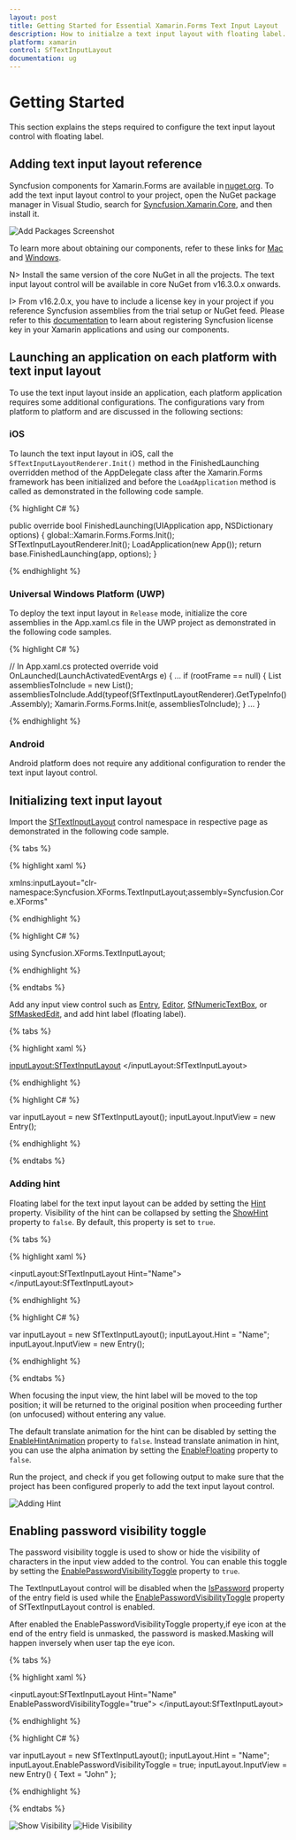 ```yaml
---
layout: post
title: Getting Started for Essential Xamarin.Forms Text Input Layout
description: How to initialze a text input layout with floating label.
platform: xamarin
control: SfTextInputLayout
documentation: ug
---
```


# Getting Started

This section explains the steps required to configure the text input layout control with floating label.

## Adding text input layout reference

Syncfusion components for Xamarin.Forms are available in [nuget.org](https://www.nuget.org). To add the text input layout control to your project, open the NuGet package manager in Visual Studio, search for [Syncfusion.Xamarin.Core](https://www.nuget.org/packages/Syncfusion.Xamarin.Core), and then install it.

![Add Packages Screenshot](Getting-Started_images/textInput_getting_img1.png)

To learn more about obtaining our components, refer to these links for [Mac](https://help.syncfusion.com/xamarin/introduction/download-and-installation/mac) and [Windows](https://help.syncfusion.com/xamarin/introduction/download-and-installation/windows).


N> Install the same version of the core NuGet in all the projects. The text input layout control will be available in core NuGet from v16.3.0.x onwards.

I> From v16.2.0.x, you have to include a license key in your project if you reference Syncfusion assemblies from the trial setup or NuGet feed. Please refer to this [documentation](https://help.syncfusion.com/common/essential-studio/licensing/license-key) to learn about registering Syncfusion license key in your Xamarin applications and using our components.

## Launching an application on each platform with text input layout

To use the text input layout inside an application, each platform application requires some additional configurations. The configurations vary from platform to platform and are discussed in the following sections:

### iOS

To launch the text input layout in iOS, call the `SfTextInputLayoutRenderer.Init()` method in the FinishedLaunching overridden method of the AppDelegate class after the Xamarin.Forms framework has been initialized and before the `LoadApplication` method is called as demonstrated in the following code sample.


{% highlight C# %} 

public override bool FinishedLaunching(UIApplication app, NSDictionary options)
{
    global::Xamarin.Forms.Forms.Init();
    SfTextInputLayoutRenderer.Init();
    LoadApplication(new App());
    return base.FinishedLaunching(app, options);
} 

{% endhighlight %}


### Universal Windows Platform (UWP)

To deploy the text input layout in `Release` mode, initialize the core assemblies in the App.xaml.cs file in the UWP project as demonstrated in the following code samples.

{% highlight C# %} 

// In App.xaml.cs 
protected override void OnLaunched(LaunchActivatedEventArgs e)
{ 
   … 
   if (rootFrame == null) 
   { 
      List<Assembly> assembliesToInclude = new List<Assembly>();
      assembliesToInclude.Add(typeof(SfTextInputLayoutRenderer).GetTypeInfo().Assembly);
      Xamarin.Forms.Forms.Init(e, assembliesToInclude);
   } 
   … 
}

{% endhighlight %}

### Android

Android platform does not require any additional configuration to render the text input layout control.

## Initializing text input layout

Import the [SfTextInputLayout](https://help.syncfusion.com/cr/xamarin/Syncfusion.Core.XForms~Syncfusion.XForms.TextInputLayout.SfTextInputLayout.html) control namespace in respective page as demonstrated in the following code sample.

{% tabs %} 

{% highlight xaml %} 

xmlns:inputLayout="clr-namespace:Syncfusion.XForms.TextInputLayout;assembly=Syncfusion.Core.XForms"  

{% endhighlight %}

{% highlight C# %} 

using Syncfusion.XForms.TextInputLayout; 

{% endhighlight %}

{% endtabs %}

Add any input view control such as [Entry](https://docs.microsoft.com/en-us/xamarin/xamarin-forms/user-interface/text/entry), [Editor](https://docs.microsoft.com/en-us/xamarin/xamarin-forms/user-interface/text/editor), [SfNumericTextBox](https://help.syncfusion.com/xamarin/sfnumerictextbox/overview), or [SfMaskedEdit](https://help.syncfusion.com/xamarin/sfmaskededit/overview), and add hint label (floating label).

{% tabs %} 

{% highlight xaml %} 

<inputLayout:SfTextInputLayout>
   <Entry />
</inputLayout:SfTextInputLayout>  

{% endhighlight %}

{% highlight C# %} 

var inputLayout = new SfTextInputLayout();
inputLayout.InputView = new Entry(); 

{% endhighlight %}

{% endtabs %}

### Adding hint
Floating label for the text input layout can be added by setting the [Hint](https://help.syncfusion.com/cr/cref_files/xamarin/Syncfusion.Core.XForms~Syncfusion.XForms.TextInputLayout.SfTextInputLayout~Hint.html) property. Visibility of the hint can be collapsed by setting the [ShowHint](https://help.syncfusion.com/cr/cref_files/xamarin/Syncfusion.Core.XForms~Syncfusion.XForms.TextInputLayout.SfTextInputLayout~ShowHint.html) property to `false`. By default, this property is set to `true`.

{% tabs %} 

{% highlight xaml %} 

<inputLayout:SfTextInputLayout
   Hint="Name">
   <Entry />
</inputLayout:SfTextInputLayout>  

{% endhighlight %}

{% highlight C# %} 

var inputLayout = new SfTextInputLayout();
inputLayout.Hint = "Name"; 
inputLayout.InputView = new Entry(); 

{% endhighlight %}

{% endtabs %}

When focusing the input view, the hint label will be moved to the top position; it will be returned to the original position when proceeding further (on unfocused) without entering any value.

The default translate animation for the hint can be disabled by setting the [EnableHintAnimation](https://help.syncfusion.com/cr/cref_files/xamarin/Syncfusion.Core.XForms~Syncfusion.XForms.TextInputLayout.SfTextInputLayout~EnableHintAnimation.html) property to `false`. Instead translate animation in hint, you can use the alpha animation by setting the [EnableFloating](https://help.syncfusion.com/cr/cref_files/xamarin/Syncfusion.Core.XForms~Syncfusion.XForms.TextInputLayout.SfTextInputLayout~EnableFloating.html) property to `false`.


Run the project, and check if you get following output to make sure that the project has been configured properly to add the text input layout control.

![Adding Hint ](Getting-Started_images/hint.gif)

## Enabling password visibility toggle

The password visibility toggle is used to show or hide the visibility of characters in the input view added to the control. You can enable this toggle by setting the [EnablePasswordVisibilityToggle](https://help.syncfusion.com/cr/cref_files/xamarin/Syncfusion.Core.XForms~Syncfusion.XForms.TextInputLayout.SfTextInputLayout~EnablePasswordVisibilityToggle.html) property to `true`.

The TextInputLayout control will be disabled when the [IsPassword](https://docs.microsoft.com/en-us/dotnet/api/xamarin.forms.entry.ispassword?view=xamarin-forms) property of the entry field is used while the [EnablePasswordVisibilityToggle](https://help.syncfusion.com/cr/cref_files/xamarin/Syncfusion.Core.XForms~Syncfusion.XForms.TextInputLayout.SfTextInputLayout~EnablePasswordVisibilityToggle.html) property of SfTextInputLayout control is enabled.

After enabled the EnablePasswordVisibilityToggle property,if eye icon at the end of the entry field is unmasked, the password is masked.Masking will happen inversely when user tap the eye icon.

{% tabs %} 

{% highlight xaml %} 

<inputLayout:SfTextInputLayout
    Hint="Name"
    EnablePasswordVisibilityToggle="true">
    <Entry Text="John" />
</inputLayout:SfTextInputLayout>  
 
{% endhighlight %}

{% highlight C# %} 

var inputLayout = new SfTextInputLayout();
inputLayout.Hint = "Name";
inputLayout.EnablePasswordVisibilityToggle = true;
inputLayout.InputView = new Entry() { Text = "John" }; 

{% endhighlight %}

{% endtabs %}

![Show Visibility](Getting-Started_images/textInput_getting_img4.png)
![Hide Visibility](Getting-Started_images/textInput_getting_img5.png)